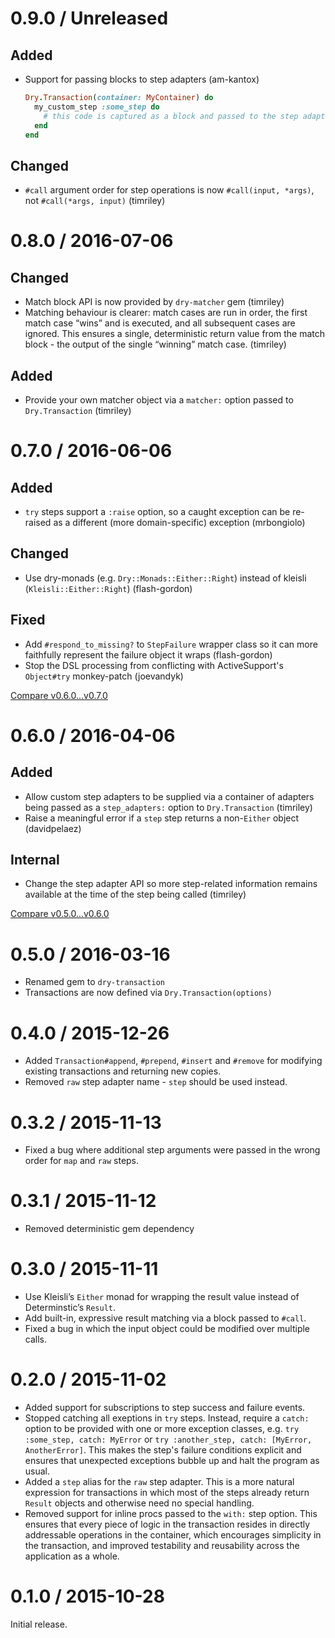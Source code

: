 # 0.9.0 / Unreleased

## Added

- Support for passing blocks to step adapters (am-kantox)

    ```ruby
    Dry.Transaction(container: MyContainer) do
      my_custom_step :some_step do
        # this code is captured as a block and passed to the step adapter
      end
    end
    ```

## Changed

- `#call` argument order for step operations is now `#call(input, *args)`, not `#call(*args, input)` (timriley)

# 0.8.0 / 2016-07-06

## Changed

- Match block API is now provided by `dry-matcher` gem (timriley)
- Matching behaviour is clearer: match cases are run in order, the first match case “wins” and is executed, and all subsequent cases are ignored. This ensures a single, deterministic return value from the match block - the output of the single “winning” match case. (timriley)

## Added

- Provide your own matcher object via a `matcher:` option passed to `Dry.Transaction` (timriley)

# 0.7.0 / 2016-06-06

## Added

* `try` steps support a `:raise` option, so a caught exception can be re-raised as a different (more domain-specific) exception (mrbongiolo)

## Changed

* Use dry-monads (e.g. `Dry::Monads::Either::Right`) instead of kleisli (`Kleisli::Either::Right`) (flash-gordon)

## Fixed

* Add `#respond_to_missing?` to `StepFailure` wrapper class so it can more faithfully represent the failure object it wraps (flash-gordon)
* Stop the DSL processing from conflicting with ActiveSupport's `Object#try` monkey-patch (joevandyk)

[Compare v0.6.0...v0.7.0](https://github.com/dry-rb/dry-transaction/compare/v0.6.0...v0.7.0)

# 0.6.0 / 2016-04-06

## Added

* Allow custom step adapters to be supplied via a container of adapters being passed as a `step_adapters:` option to `Dry.Transaction` (timriley)
* Raise a meaningful error if a `step` step returns a non-`Either` object (davidpelaez)

## Internal

* Change the step adapter API so more step-related information remains available at the time of the step being called (timriley)

[Compare v0.5.0...v0.6.0](https://github.com/dry-rb/dry-transaction/compare/v0.5.0...v0.6.0)

# 0.5.0 / 2016-03-16

* Renamed gem to `dry-transaction`
* Transactions are now defined via `Dry.Transaction(options)`

# 0.4.0 / 2015-12-26

* Added `Transaction#append`, `#prepend`, `#insert` and `#remove` for modifying existing transactions and returning new copies.
* Removed `raw` step adapter name - `step` should be used instead.

# 0.3.2 / 2015-11-13

* Fixed a bug where additional step arguments were passed in the wrong order for `map` and `raw` steps.

# 0.3.1 / 2015-11-12

* Removed deterministic gem dependency

# 0.3.0 / 2015-11-11

* Use Kleisli’s `Either` monad for wrapping the result value instead of Determinstic’s `Result`.
* Add built-in, expressive result matching via a block passed to `#call`.
* Fixed a bug in which the input object could be modified over multiple calls.

# 0.2.0 / 2015-11-02

* Added support for subscriptions to step success and failure events.
* Stopped catching all exeptions in `try` steps. Instead, require a `catch:` option to be provided with one or more exception classes, e.g. `try :some_step, catch: MyError` or `try :another_step, catch: [MyError, AnotherError]`. This makes the step's failure conditions explicit and ensures that unexpected exceptions bubble up and halt the program as usual.
* Added a `step` alias for the `raw` step adapter. This is a more natural expression for transactions in which most of the steps already return `Result` objects and otherwise need no special handling.
* Removed support for inline procs passed to the `with:` step option. This ensures that every piece of logic in the transaction resides in directly addressable operations in the container, which encourages simplicity in the transaction, and improved testability and reusability across the application as a whole.

# 0.1.0 / 2015-10-28

Initial release.

